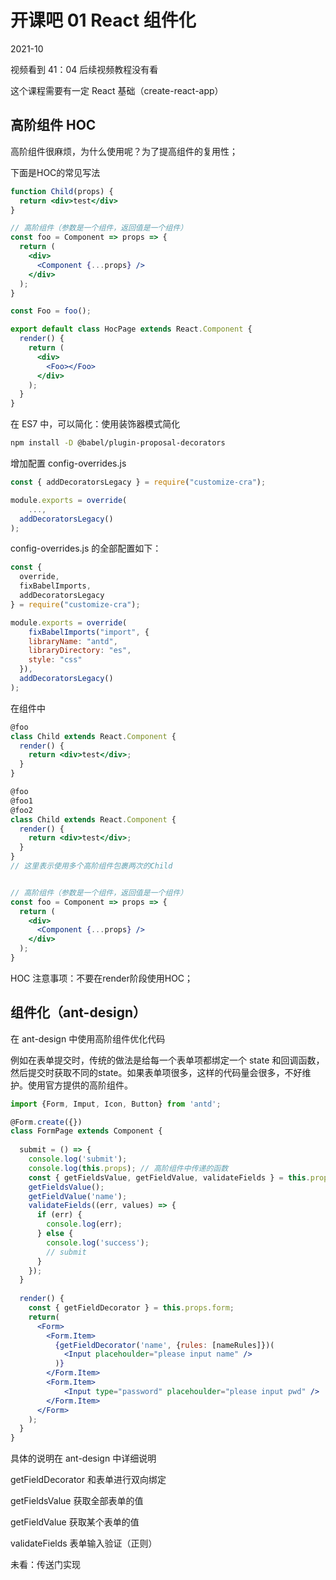 # 开课吧 01 React 组件化

2021-10

视频看到 41：04 后续视频教程没有看

这个课程需要有一定 React 基础（create-react-app）

## 高阶组件 HOC

高阶组件很麻烦，为什么使用呢？为了提高组件的复用性；

下面是HOC的常见写法

~~~jsx
function Child(props) {
  return <div>test</div>
}

// 高阶组件（参数是一个组件，返回值是一个组件）
const foo = Component => props => {
  return (
    <div>
      <Component {...props} />
    </div>
  );
}

const Foo = foo();

export default class HocPage extends React.Component {
  render() {
    return (
      <div>
        <Foo></Foo>
      </div>
    );
  }
}
~~~

在 ES7 中，可以简化：使用装饰器模式简化

~~~bash
npm install -D @babel/plugin-proposal-decorators
~~~

增加配置 config-overrides.js

~~~js
const { addDecoratorsLegacy } = require("customize-cra");

module.exports = override(
	...,
  addDecoratorsLegacy()
);
~~~

config-overrides.js 的全部配置如下：

~~~js
const { 
  override,
  fixBabelImports,
  addDecoratorsLegacy
} = require("customize-cra");

module.exports = override(
	fixBabelImports("import", {
    libraryName: "antd",
    libraryDirectory: "es",
    style: "css"
  }),
  addDecoratorsLegacy()
);
~~~

在组件中

~~~jsx
@foo
class Child extends React.Component {
  render() {
    return <div>test</div>;
  }
}

@foo
@foo1
@foo2
class Child extends React.Component {
  render() {
    return <div>test</div>;
  }
}
// 这里表示使用多个高阶组件包裹两次的Child


// 高阶组件（参数是一个组件，返回值是一个组件）
const foo = Component => props => {
  return (
    <div>
      <Component {...props} />
    </div>
  );
}
~~~

HOC 注意事项：不要在render阶段使用HOC；

## 组件化（ant-design）

在 ant-design 中使用高阶组件优化代码

例如在表单提交时，传统的做法是给每一个表单项都绑定一个 state 和回调函数，然后提交时获取不同的state。如果表单项很多，这样的代码量会很多，不好维护。使用官方提供的高阶组件。

~~~jsx
import {Form, Imput, Icon, Button} from 'antd';

@Form.create({})
class FormPage extends Component {
  
  submit = () => {
    console.log('submit');
    console.log(this.props); // 高阶组件中传递的函数
    const { getFieldsValue, getFieldValue, validateFields } = this.props.form;
    getFieldsValue();
    getFieldValue('name');
    validateFields((err, values) => {
      if (err) {
        console.log(err);
      } else {
        console.log('success');
        // submit
      }
    });
  }
  
  render() {
    const { getFieldDecorator } = this.props.form;
    return(
      <Form>
        <Form.Item>
          {getFieldDecorator('name', {rules: [nameRules]})(
            <Input placehoulder="please input name" />
          )}
        </Form.Item>
        <Form.Item>
        	<Input type="password" placehoulder="please input pwd" />
        </Form.Item>
      </Form>
    );
  }
}
~~~

具体的说明在 ant-design 中详细说明

getFieldDecorator 和表单进行双向绑定

getFieldsValue 获取全部表单的值

 getFieldValue 获取某个表单的值

validateFields 表单输入验证（正则）

未看：传送门实现